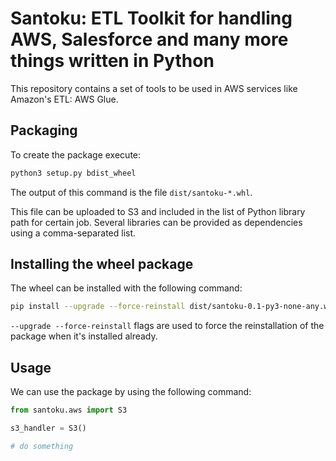 # Santoku: ETL Toolkit for handling AWS, Salesforce and many more things written in Python

This repository contains a set of tools to be used in AWS services like Amazon's ETL: AWS Glue.

## Packaging

To create the package execute:

```bash
python3 setup.py bdist_wheel
```

The output of this command is the file `dist/santoku-*.whl`.

This file can be uploaded to S3 and included in the list of Python library path for certain job. Several libraries can be provided as dependencies using a comma-separated list.

## Installing the wheel package

The wheel can be installed with the following command:

```bash
pip install --upgrade --force-reinstall dist/santoku-0.1-py3-none-any.whl
```

`--upgrade --force-reinstall` flags are used to force the reinstallation of the package when it's installed already.

## Usage

We can use the package by using the following command:

```python
from santoku.aws import S3

s3_handler = S3()

# do something
```
